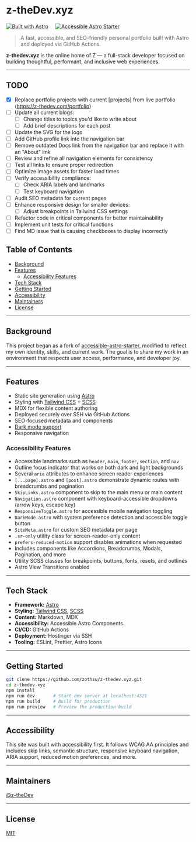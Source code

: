 # z-theDev.xyz

[![Built with Astro](https://astro.badg.es/v2/built-with-astro/small.svg)](https://astro.build) &nbsp; &nbsp;
[![Accessible Astro Starter](https://img.shields.io/badge/Theme-Accessible_Astro-brightgreen.svg?style=for-the-badge)](https://accessible-astro.incluud.dev/)

> A fast, accessible, and SEO-friendly personal portfolio built with Astro and deployed via GitHub Actions.

**z-thedev.xyz** is the online home of Z — a full-stack developer focused on building thoughtful, performant, and inclusive web experiences.

---

## TODO

- [x] Replace portfolio projects with current [projects] from live portfolio (<https://z-thedev.com/portfolio>)
- [ ] Update all current blogs:
  - [ ] Change titles to topics you'd like to write about
  - [ ] Add brief descriptions for each post
- [ ] Update the SVG for the logo
- [ ] Add GitHub profile link into the navigation bar
- [ ] Remove outdated Docs link from the navigation bar and replace it with an "About" link
- [ ] Review and refine all navigation elements for consistency
- [ ] Test all links to ensure proper redirection
- [ ] Optimize image assets for faster load times
- [ ] Verify accessibility compliance:
  - [ ] Check ARIA labels and landmarks
  - [ ] Test keyboard navigation
- [ ] Audit SEO metadata for current pages
- [ ] Enhance responsive design for smaller devices:
  - [ ] Adjust breakpoints in Tailwind CSS settings
- [ ] Refactor code in critical components for better maintainability
- [ ] Implement unit tests for critical functions
- [ ] Find MD issue that is causing checkboxes to display incorrectly

## Table of Contents

- [Background](#background)
- [Features](#features)
  - [Accessibility Features](#accessibility-features)
- [Tech Stack](#tech-stack)
- [Getting Started](#getting-started)
- [Accessibility](#accessibility)
- [Maintainers](#maintainers)
- [License](#license)

---

## Background

This project began as a fork of [accessible-astro-starter](https://accessible-astro.incluud.dev/), modified to reflect my own identity, skills, and current work. The goal is to share my work in an environment that respects user access, performance, and developer joy.

---

## Features

- Static site generation using [Astro](https://astro.build)
- Styling with [Tailwind CSS](https://tailwindcss.com) + [SCSS](https://sass-lang.com/)
- MDX for flexible content authoring
- Deployed securely over SSH via GitHub Actions
- SEO-focused metadata and components
- [Dark mode support](https://developer.mozilla.org/en-US/docs/Web/CSS/@media/prefers-color-scheme)
- Responsive navigation

### Accessibility Features

- Accessible landmarks such as `header`, `main`, `footer`, `section`, and `nav`
- Outline focus indicator that works on both dark and light backgrounds
- Several `aria` attributes to enhance screen reader experiences
- `[...page].astro` and `[post].astro` demonstrate dynamic routes with breadcrumbs and pagination
- `SkipLinks.astro` component to skip to the main menu or main content
- `Navigation.astro` component with keyboard-accessible dropdowns (arrow keys, escape key)
- `ResponsiveToggle.astro` for accessible mobile navigation toggling
- `DarkMode.astro` with system preference detection and accessible toggle button
- `SiteMeta.astro` for custom SEO metadata per page
- `.sr-only` utility class for screen-reader-only content
- `prefers-reduced-motion` support disables animations when requested
- Includes components like Accordions, Breadcrumbs, Modals, Pagination, and more
- Utility SCSS classes for breakpoints, buttons, fonts, resets, and outlines
- Astro View Transitions enabled

---

## Tech Stack

- **Framework:** [Astro](https://astro.build)
- **Styling:** [Tailwind CSS](https://tailwindcss.com), [SCSS](https://sass-lang.com/)
- **Content:** Markdown, MDX
- **Accessibility:** Accessible Astro Components
- **CI/CD:** GitHub Actions
- **Deployment:** Hostinger via SSH
- **Tooling:** ESLint, Prettier, Astro Icons

---

## Getting Started

```sh
git clone https://github.com/zothsu/z-thedev.xyz.git  
cd z-thedev.xyz  
npm install  
npm run dev       # Start dev server at localhost:4321  
npm run build     # Build for production  
npm run preview   # Preview the production build  
```

---

## Accessibility

This site was built with accessibility first. It follows WCAG AA principles and includes skip links, semantic structure, responsive keyboard navigation, ARIA support, reduced motion preferences, and more.

---

## Maintainers

[@z-theDev](https://github.com/zothsu)

---

## License

[MIT](LICENSE)
